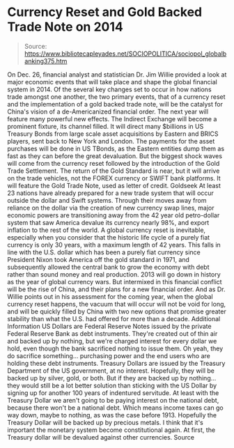 # Currency Reset and Gold Backed Trade Note on 2014

> Source: https://www.bibliotecapleyades.net/SOCIOPOLITICA/sociopol_globalbanking375.htm

On Dec. 26, financial analyst and
statistician Dr. Jim Willie provided a look at major economic
events that will take place and shape the global financial system in
2014.
Of the several key changes set to occur in
how nations trade amongst one another, the two primary events, that of a
currency reset and the implementation of a gold backed trade note, will
be the catalyst for China's vision of a de-Americanized financial order.
The next year will feature many powerful
new effects.
The Indirect Exchange will become a
prominent fixture, its channel filled. It will direct many $billions
in US Treasury Bonds from large scale asset acquisitions by Eastern
and BRICS players, sent back to New York and London.
The payments for the asset purchases
will be done in
US TBonds, as the Eastern entities
dump them as fast as they can before the great devaluation.
But the biggest shock waves will come
from the currency reset followed by the introduction of the Gold
Trade Settlement. The return of
the Gold Standard is near, but it
will arrive on the trade vehicles, not the FOREX currency or SWIFT
bank platforms.
It will feature the Gold Trade Note,
used as letter of credit.
Goldseek
At least 23 nations have already prepared
for a new trade system that will occur outside the dollar and Swift
systems.
Through their moves away from reliance on
the dollar via the creation of new currency
swap lines, major economic powers are
transitioning away from the 42 year old petro-dollar system that saw
America devalue its currency nearly 98%, and export inflation to the
rest of the world.
A global currency reset is inevitable,
especially when you consider that the historic
life cycle of a purely fiat currency is
only 30 years, with a maximum length of 42 years. This falls in line
with the U.S. dollar which has been a purely fiat currency since
President Nixon took America off the gold standard in 1971, and
subsequently allowed the central bank to grow the economy with debt
rather than sound money and real production.
2013 will go down in history as the year of
global currency wars. But intermixed in this financial conflict will be
the rise of China, and their plans for a new financial order.
And as Dr. Willie points out in his
assessment for the coming year, when the global currency reset happens,
the vacuum that will occur will not be void for long, and will be
quickly filled by China with two new options that promise greater
stability than what the U.S. had offered for more than a decade.
Additional Information
US Dollars are Federal Reserve
Notes issued by
the private Federal Reserve Bank as
debt instruments. They're created out of thin air and backed up by
nothing, but we're charged interest for every dollar we hold, even
though the bank sacrificed nothing to issue them.
Oh yeah, they do sacrifice something...
purchasing power and the end users who are holding these debt
instruments.
Treasury Dollars are issued by the Treasury Department of the
US government, at no interest. Hopefully, they will be backed up by
silver, gold, or both. But if they are backed up by nothing... they
would still be a lot better solution than sticking with the US
Dollar by signing up for another 100 years of indentured servitude.
At least with the Treasury Dollar we
aren't going to be paying interest on the national debt, because
there won't be a national debt. Which means income taxes can go way
down, maybe to nothing, as was the case before 1913.
Hopefully the Treasury Dollar will be
backed up by precious metals. I think that it's important the
monetary system become constitutional again.
At first, the Treasury dollar will be devalued against other
currencies.
Source
